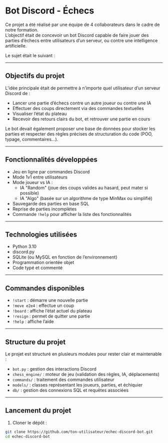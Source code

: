 # Bot Discord - Échecs

Ce projet a été réalisé par une équipe de 4 collaborateurs dans le cadre de notre formation.  
L’objectif était de concevoir un bot Discord capable de faire jouer des parties d’échecs entre utilisateurs d’un serveur, ou contre une intelligence artificielle.

Le sujet était le suivant :

---

## Objectifs du projet

L’idée principale était de permettre à n’importe quel utilisateur d’un serveur Discord de :
- Lancer une partie d’échecs contre un autre joueur ou contre une IA
- Effectuer des coups directement via des commandes textuelles
- Visualiser l’état du plateau
- Recevoir des retours clairs du bot, et retrouver une partie en cours

Le bot devait également proposer une base de données pour stocker les parties et respecter des règles précises de structuration du code (POO, typage, commentaires…).

---

## Fonctionnalités développées

- Jeu en ligne par commandes Discord
- Mode 1v1 entre utilisateurs
- Mode joueur vs IA :
  - IA "Random" (joue des coups valides au hasard, peut mater si possible)
  - IA "Algo" (basée sur un algorithme de type MinMax ou simplifié)
- Sauvegarde des parties en base SQL
- Reprise de parties incomplètes
- Commande `!help` pour afficher la liste des fonctionnalités

---

## Technologies utilisées

- Python 3.10
- discord.py
- SQLite (ou MySQL en fonction de l’environnement)
- Programmation orientée objet
- Code typé et commenté

---

## Commandes disponibles

- `!start` : démarre une nouvelle partie
- `!move e2e4` : effectue un coup
- `!board` : affiche l’état actuel du plateau
- `!resign` : permet de quitter une partie
- `!help` : affiche l’aide

---

## Structure du projet

Le projet est structuré en plusieurs modules pour rester clair et maintenable :

- `bot.py` : gestion des interactions Discord
- `chess_engine/` : moteur de jeu (validation des règles, IA, déplacements)
- `commands/` : traitement des commandes utilisateur
- `models/` : classes représentant les joueurs, parties, et échiquier
- `db/` : gestion des connexions SQL et requêtes associées

---

## Lancement du projet

1. Cloner le dépôt :

```bash
git clone https://github.com/ton-utilisateur/echec-discord-bot.git
cd echec-discord-bot
